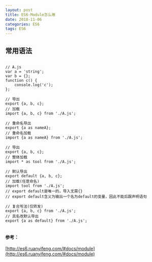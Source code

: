 ```yaml
---
layout: post
title: ES6-Module怎么用
date: 2018-11-06
categories: ES6
tags: ES6
---
```


## 常用语法

<pre><code class="language-JavaScript">
// A.js
var a = 'string';
var b = {};
function c() {
    console.log('c');
};

// 导出
export {a, b, c};
// 加载
import {a, b, c} from './A.js';

// 重命名导出
export {a as nameA};
// 重命名加载
import {a as nameA} from './A.js';

// 导出
export {a, b, c};
// 整体加载
import * as tool from './A.js';

// 默认导出
export default {a, b, c};
// 加载(任意命名)
import tool from './A.js';
// export default是唯一的，导入无需{}
// export default含义为输出一个名为default的变量，因此不能后跟声明语句

// 复合写法(仅转发)
export {a, b, c} from './A.js';
// 具名改默认导出
export {a as default} from './A.js';

</code></pre>

#### 参考：

[http://es6.ruanyifeng.com/#docs/module](http://es6.ruanyifeng.com/#docs/module)